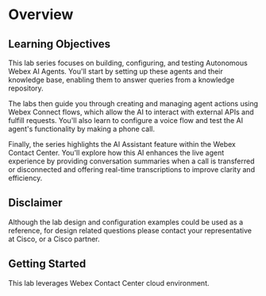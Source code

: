 # Overview

## Learning Objectives

This lab series focuses on building, configuring, and testing Autonomous Webex AI Agents. You'll start by setting up these agents and their knowledge base, enabling them to answer queries from a knowledge repository.

The labs then guide you through creating and managing agent actions using Webex Connect flows, which allow the AI to interact with external APIs and fulfill requests. You'll also learn to configure a voice flow and test the AI agent's functionality by making a phone call.

Finally, the series highlights the AI Assistant feature within the Webex Contact Center. You'll explore how this AI enhances the live agent experience by providing conversation summaries when a call is transferred or disconnected and offering real-time transcriptions to improve clarity and efficiency.

## Disclaimer

Although the lab design and configuration examples could be used as a reference, for design related questions please contact your representative at Cisco, or a Cisco partner.

## Getting Started

This lab leverages Webex Contact Center cloud environment.

 
